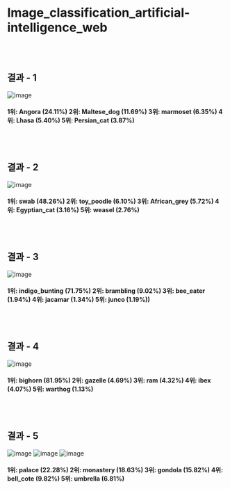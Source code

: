 # Image_classification_artificial-intelligence_web
<br>
<br>

## 결과 - 1
![image](https://github.com/dlwnsgur9242/Image_classification_artificial-intelligence_web/assets/90494150/8b874932-511d-4059-8b30-25392196e4a9)
<br>
<h4>1위: Angora (24.11%) 2위: Maltese_dog (11.69%)  3위: marmoset (6.35%)
    4위: Lhasa (5.40%)   5위: Persian_cat (3.87%)</h4>
<br>
<br>

## 결과 - 2
![image](https://github.com/dlwnsgur9242/Image_classification_artificial-intelligence_web/assets/90494150/29cecb40-12f7-4cde-a666-55778e827ec4)
<br>
<h4>1위: swab (48.26%) 2위: toy_poodle (6.10%) 3위: African_grey (5.72%)
    4위: Egyptian_cat (3.16%) 5위: weasel (2.76%)</h4>
<br>
<br>

## 결과 - 3
![image](https://github.com/dlwnsgur9242/Image_classification_artificial-intelligence_web/assets/90494150/c845b12a-321d-48c4-b368-cd5c3b14ff5f)
<br>
<h4>1위: indigo_bunting (71.75%) 2위: brambling (9.02%) 3위: bee_eater (1.94%)
    4위: jacamar (1.34%)  5위: junco (1.19%))</h4>
<br>
<br>

## 결과 - 4  
![image](https://github.com/dlwnsgur9242/Image_classification_artificial-intelligence_web/assets/90494150/ee685bd5-87bf-4760-b1f8-e809a5c00ec8)
<br>
<h4>1위: bighorn (81.95%)  2위: gazelle (4.69%)  3위: ram (4.32%)
    4위: ibex (4.07%)   5위: warthog (1.13%)</h4>
<br>
<br>

## 결과 - 5  
![image](https://github.com/dlwnsgur9242/Image_classification_artificial-intelligence_web/assets/90494150/a6b891cb-b93c-49fa-b109-297d7fa0300c)
![image](https://github.com/dlwnsgur9242/Image_classification_artificial-intelligence_web/assets/90494150/074aaf06-5f63-4ee8-876b-cc718789e187)
![image](https://github.com/dlwnsgur9242/Image_classification_artificial-intelligence_web/assets/90494150/bc0fbe01-308f-4c48-8e7e-248e6a70e86e)
<br>
<h4>1위: palace (22.28%)  2위: monastery (18.63%)  3위: gondola (15.82%)
    4위: bell_cote (9.82%)  5위: umbrella (6.81%)</h4>
<br>
<br>


